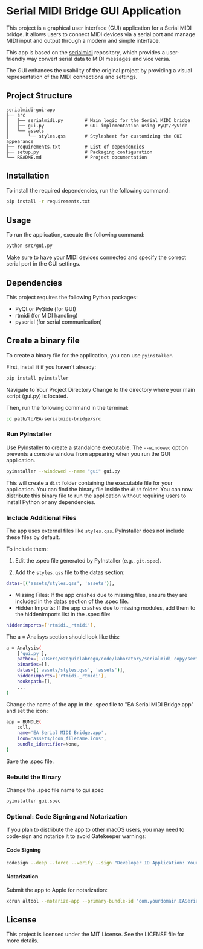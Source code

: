 # Serial MIDI Bridge GUI Application

This project is a graphical user interface (GUI) application for a Serial MIDI bridge. It allows users to connect MIDI devices via a serial port and manage MIDI input and output through a modern and simple interface.

This app is based on the [serialmidi](https://github.com/raspy135/serialmidi) repository, which provides a user-friendly way convert serial data to MIDI messages and vice versa.

The GUI enhances the usability of the original project by providing a visual representation of the MIDI connections and settings.

## Project Structure

```plaintext
serialmidi-gui-app
├── src
│   ├── serialmidi.py        # Main logic for the Serial MIDI bridge
│   ├── gui.py               # GUI implementation using PyQt/PySide
│   └── assets
│       └── styles.qss       # Stylesheet for customizing the GUI appearance
├── requirements.txt         # List of dependencies
├── setup.py                 # Packaging configuration
└── README.md                # Project documentation
```

## Installation

To install the required dependencies, run the following command:

```bash
pip install -r requirements.txt
```

## Usage

To run the application, execute the following command:

```bash
python src/gui.py
```

Make sure to have your MIDI devices connected and specify the correct serial port in the GUI settings.

## Dependencies

This project requires the following Python packages:

- PyQt or PySide (for GUI)
- rtmidi (for MIDI handling)
- pyserial (for serial communication)

## Create a binary file

To create a binary file for the application, you can use `pyinstaller`. 

First, install it if you haven't already:

```bash
pip install pyinstaller
```

Navigate to Your Project Directory
Change to the directory where your main script (gui.py) is located.

Then, run the following command in the terminal:

```bash
cd path/to/EA-serialmidi-bridge/src
```

### Run PyInstaller

Use PyInstaller to create a standalone executable. The `--windowed` option prevents a console window from appearing when you run the GUI application.

```bash
pyinstaller --windowed --name "gui" gui.py
```

This will create a `dist` folder containing the executable file for your application. You can find the binary file inside the `dist` folder.
You can now distribute this binary file to run the application without requiring users to install Python or any dependencies.

### Include Additional Files

The app uses external files like `styles.qss`. PyInstaller does not include these files by default. 

To include them:

1. Edit the .spec file generated by PyInstaller (e.g., `git.spec`).

2. Add the `styles.qss` file to the datas section:

```bash
datas=[('assets/styles.qss', 'assets')],
```

- Missing Files: If the app crashes due to missing files, ensure they are included in the datas section of the .spec file.
- Hidden Imports: If the app crashes due to missing modules, add them to the hiddenimports list in the .spec file:

```bash
hiddenimports=['rtmidi._rtmidi'],
```

The a = Analisys section should look like this:

```bash
a = Analysis(
    ['gui.py'],
    pathex=['/Users/ezequielabregu/code/laboratory/serialmidi copy/serialmidi-gui-app/src'],
    binaries=[],
    datas=[('assets/styles.qss', 'assets')],
    hiddenimports=['rtmidi._rtmidi'],
    hookspath=[],
    ...
)
```

Change the name of the app in the .spec file to "EA Serial MIDI Bridge.app" and set the icon:

```bash
app = BUNDLE(
    coll,
    name='EA Serial MIDI Bridge.app',
    icon='assets/icon_filename.icns',
    bundle_identifier=None,
)
```

Save the .spec file.

### Rebuild the Binary

Change the .spec file name to gui.spec


```bash
pyinstaller gui.spec
```

### Optional: Code Signing and Notarization

If you plan to distribute the app to other macOS users, you may need to code-sign and notarize it to avoid Gatekeeper warnings:

#### Code Signing

```bash
codesign --deep --force --verify --sign "Developer ID Application: Your Name (TeamID)" dist/EASerialMIDIBridge/EASerialMIDIBridge.app
```

#### Notarization

Submit the app to Apple for notarization:

```bash
xcrun altool --notarize-app --primary-bundle-id "com.yourdomain.EASerialMIDIBridge" --username "your-apple-id" --password "app-specific-password" --file dist/EASerialMIDIBridge/EASerialMIDIBridge.app
```

## License

This project is licensed under the MIT License. See the LICENSE file for more details.
